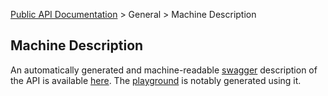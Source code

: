 [Public API Documentation](/v2) &gt; General &gt; Machine Description

## Machine Description

An automatically generated and machine-readable [swagger](https://github.com/wordnik/swagger-spec) description of the API is available [here](#{ArtsyAPI::V2.docs_url}). The [playground](/v2/playground) is notably generated using it.
